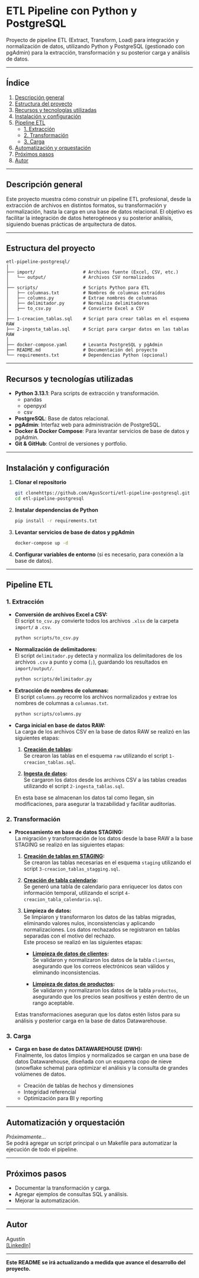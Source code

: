 # ETL Pipeline con Python y PostgreSQL

Proyecto de pipeline ETL (Extract, Transform, Load) para integración y normalización de datos, utilizando Python y PostgreSQL (gestionado con pgAdmin) para la extracción, transformación y su posterior carga y análisis de datos.

---

## Índice

1. [Descripción general](#descripción-general)
2. [Estructura del proyecto](#estructura-del-proyecto)
3. [Recursos y tecnologías utilizadas](#recursos-y-tecnologías-utilizadas)
4. [Instalación y configuración](#instalación-y-configuración)
5. [Pipeline ETL](#pipeline-etl)
   - [1. Extracción](#1-extracción)
   - [2. Transformación](#2-transformación)
   - [3. Carga](#3-carga)
6. [Automatización y orquestación](#automatización-y-orquestación)
7. [Próximos pasos](#próximos-pasos)
8. [Autor](#autor)

---

## Descripción general

Este proyecto muestra cómo construir un pipeline ETL profesional, desde la extracción de archivos en distintos formatos, su transformación y normalización, hasta la carga en una base de datos relacional. El objetivo es facilitar la integración de datos heterogéneos y su posterior análisis, siguiendo buenas prácticas de arquitectura de datos.

---

## Estructura del proyecto

```
etl-pipeline-postgresql/
│
├── import/                  # Archivos fuente (Excel, CSV, etc.)
│   └── output/              # Archivos CSV normalizados
│
├── scripts/                 # Scripts Python para ETL
│   ├── columnas.txt         # Nombres de columnas extraídos
│   ├── columns.py           # Extrae nombres de columnas
│   ├── delimitador.py       # Normaliza delimitadores
│   ├── to_csv.py            # Convierte Excel a CSV
│
├── 1-creacion_tablas.sql    # Script para crear tablas en el esquema RAW
├── 2-ingesta_tablas.sql     # Script para cargar datos en las tablas RAW
│
├── docker-compose.yaml      # Levanta PostgreSQL y pgAdmin
├── README.md                # Documentación del proyecto
└── requirements.txt         # Dependencias Python (opcional)
```

---

## Recursos y tecnologías utilizadas

- **Python 3.13.1**: Para scripts de extracción y transformación.
  - pandas
  - openpyxl
  - csv
- **PostgreSQL**: Base de datos relacional.
- **pgAdmin**: Interfaz web para administración de PostgreSQL.
- **Docker & Docker Compose**: Para levantar servicios de base de datos y pgAdmin.
- **Git & GitHub**: Control de versiones y portfolio.

---

## Instalación y configuración

1. **Clonar el repositorio**

   ```sh
   git clonehttps://github.com/AgusScorti/etl-pipeline-postgresql.git
   cd etl-pipeline-postgresql
   ```

2. **Instalar dependencias de Python**

   ```sh
   pip install -r requirements.txt
   ```

3. **Levantar servicios de base de datos y pgAdmin**

   ```sh
   docker-compose up -d
   ```

4. **Configurar variables de entorno** (si es necesario, para conexión a la base de datos).

---

## Pipeline ETL

### 1. Extracción

- **Conversión de archivos Excel a CSV:**  
  El script `to_csv.py` convierte todos los archivos `.xlsx` de la carpeta `import/` a `.csv`.

  ```sh
  python scripts/to_csv.py
  ```

- **Normalización de delimitadores:**  
  El script `delimitador.py` detecta y normaliza los delimitadores de los archivos `.csv` a punto y coma (`;`), guardando los resultados en `import/output/`.

  ```sh
  python scripts/delimitador.py
  ```

- **Extracción de nombres de columnas:**  
  El script `columns.py` recorre los archivos normalizados y extrae los nombres de columnas a `columnas.txt`.

  ```sh
  python scripts/columns.py
  ```

- **Carga inicial en base de datos RAW:**  
  La carga de los archivos CSV en la base de datos RAW se realizó en las siguientes etapas:

  1. **[Creación de tablas](1-creacion_tablas.sql):**  
     Se crearon las tablas en el esquema `raw` utilizando el script `1-creacion_tablas.sql`.

  2. **[Ingesta de datos](2-ingesta_tablas.sql):**  
     Se cargaron los datos desde los archivos CSV a las tablas creadas utilizando el script `2-ingesta_tablas.sql`.

  En esta base se almacenan los datos tal como llegan, sin modificaciones, para asegurar la trazabilidad y facilitar auditorías.

### 2. Transformación

- **Procesamiento en base de datos STAGING:**  
  La migración y transformación de los datos desde la base RAW a la base STAGING se realizó en las siguientes etapas:

  1. **[Creación de tablas en STAGING](queries/staging/3-creacion_tablas_stagging.sql):**  
     Se crearon las tablas necesarias en el esquema `staging` utilizando el script `3-creacion_tablas_stagging.sql`.

  2. **[Creación de tabla calendario](queries/staging/4-creacion_tabla_calendario.sql):**  
     Se generó una tabla de calendario para enriquecer los datos con información temporal, utilizando el script `4-creacion_tabla_calendario.sql`.

  3. **Limpieza de datos:**  
     Se limpiaron y transformaron los datos de las tablas migradas, eliminando valores nulos, inconsistencias y aplicando normalizaciones. Los datos rechazados se registraron en tablas separadas con el motivo del rechazo.  
     Este proceso se realizó en las siguientes etapas:

     - **[Limpieza de datos de clientes](queries/staging/5.1-limpia_clientes.sql):**  
       Se validaron y normalizaron los datos de la tabla `clientes`, asegurando que los correos electrónicos sean válidos y eliminando inconsistencias.

     - **[Limpieza de datos de productos](queries/staging/5.2-limpia_productos.sql):**  
       Se validaron y normalizaron los datos de la tabla `productos`, asegurando que los precios sean positivos y estén dentro de un rango aceptable.

  Estas transformaciones aseguran que los datos estén listos para su análisis y posterior carga en la base de datos Datawarehouse.

### 3. Carga

- **Carga en base de datos DATAWAREHOUSE (DWH):**  
  Finalmente, los datos limpios y normalizados se cargan en una base de datos Datawarehouse, diseñada con un esquema copo de nieve (snowflake schema) para optimizar el análisis y la consulta de grandes volúmenes de datos.

  - Creación de tablas de hechos y dimensiones
  - Integridad referencial
  - Optimización para BI y reporting

---

## Automatización y orquestación

_Próximamente..._  
Se podrá agregar un script principal o un Makefile para automatizar la ejecución de todo el pipeline.

---

## Próximos pasos

- Documentar la transformación y carga.
- Agregar ejemplos de consultas SQL y análisis.
- Mejorar la automatización.

---

## Autor

Agustín  
[\[LinkedIn\]](https://www.linkedin.com/in/agustinscorticati/)

---

**Este README se irá actualizando a medida que avance el desarrollo del proyecto.**
